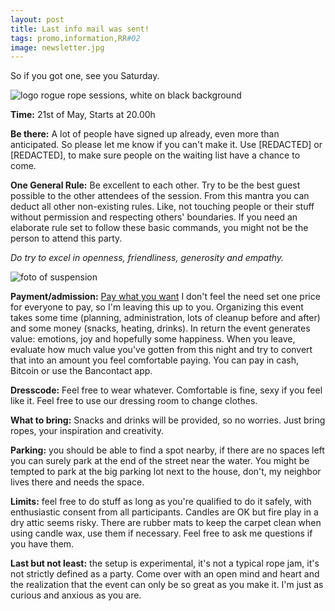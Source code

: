 ```yaml
---
layout: post
title: Last info mail was sent!
tags: promo,information,RR#02
image: newsletter.jpg
---
```

So if you got one, see you Saturday. 

![logo rogue rope sessions, white on black background]({{site.url}}/assets/img/fmF8kyh.png)

**Time:** 21st of May, Starts at 20.00h

**Be there:** A lot of people have signed up already, even more than anticipated. So please let me know if you can't make it. Use [REDACTED] or [REDACTED], to make sure people on the waiting list have a chance to come.

**One General Rule:** Be excellent to each other.
Try to be the best guest possible to the other attendees of the session. From this mantra you can deduct all other non-existing rules. Like, not touching people or their stuff without permission and respecting others' boundaries.
If you need an elaborate rule set to follow these basic commands, you might not be the person to attend this party.

*Do try to excel in openness, friendliness, generosity and empathy.*

![foto of suspension](https://i.imgur.com/nebz8cv.png)

**Payment/admission:** [Pay what you want](https://en.wikipedia.org/wiki/Pay_what_you_want)
I don't feel the need set one price for everyone to pay, so I'm leaving this up to you. Organizing this event takes some time (planning, administration, lots of cleanup before and after) and some money (snacks, heating, drinks).
In return the event generates value: emotions, joy and hopefully some happiness.
When you leave, evaluate how much value you've gotten from this night and try to convert that into an amount you feel comfortable paying. You can pay in cash, Bitcoin or use the Bancontact app. 

**Dresscode:** Feel free to wear whatever. Comfortable is fine, sexy if you feel like it. Feel free to use our dressing room to change clothes.

**What to bring:** Snacks and drinks will be provided, so no worries. Just bring ropes, your inspiration and creativity.

**Parking:** you should be able to find a spot nearby, if there are no spaces left you can surely park at the end of the street near the water. You might be tempted to park at the big parking lot next to the house, don't, my neighbor lives there and needs the space.

**Limits:** feel free to do stuff as long as you're qualified to do it safely, with enthusiastic consent from all participants. Candles are OK but fire play in a dry attic seems risky. There are rubber mats to keep the carpet clean when using candle wax, use them if necessary. Feel free to ask me questions if you have them. 

**Last but not least:** the setup is experimental, it's not a typical rope jam, it's not strictly defined as a party. Come over with an open mind and heart and the realization that the event can only be so great as you make it. I'm just as curious and anxious as you are.